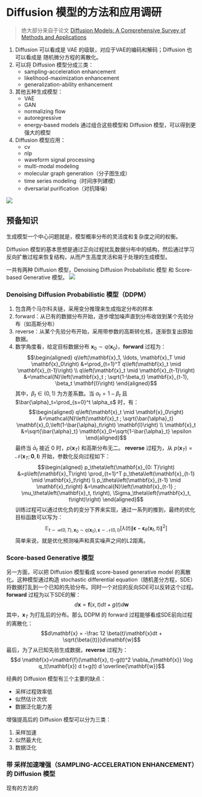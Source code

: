 <!--
 * @Author: error: git config user.name && git config user.email & please set dead value or install git
 * @Date: 2022-09-16 10:31:22
 * @LastEditors: error: git config user.name && git config user.email & please set dead value or install git
 * @LastEditTime: 2022-09-19 09:06:41
 * @FilePath: \2022-09 Diffusion调研\Diffusion Models.md
 * @Description: 这是默认设置,请设置`customMade`, 打开koroFileHeader查看配置 进行设置: https://github.com/OBKoro1/koro1FileHeader/wiki/%E9%85%8D%E7%BD%AE
-->

# Diffusion 模型的方法和应用调研

> 绝大部分来自于论文 [Diffusion Models: A Comprehensive Survey of Methods and Applications](https://paperswithcode.com/paper/diffusion-models-a-comprehensive-survey-of)

1. Diffusion 可以看成是 VAE 的级联，对应于VAE的编码和解码；Diffusion 也可以看成是 随机微分方程的离散化。
2. 可以将 Diffusion 模型分成三类：
    + sampling-acceleration enhancement
    + likelihood-maximization enhancement
    + generalization-ability enhancement 
3. 其他五种生成模型：
    + VAE
    + GAN
    + normalizing flow
    + autoregressive
    + energy-based models
通过组合这些模型和 Diffusion 模型，可以得到更强大的模型
4. Diffusion 模型应用：
    + cv
    + nlp
    + waveform signal processing
    + multi-modal modeling
    + molecular graph generation（分子图生成）
    + time series modeling（时间序列建模）
    + dversarial purification（对抗降噪）

![](overview.png)

## 预备知识
生成模型一个中心问题就是，模型概率分布的灵活度和复杂度之间的权衡。


Diffusion 模型的基本思想是通过正向过程扰乱数据分布中的结构，然后通过学习反向扩散过程来恢复结构，从而产生高度灵活和易于处理的生成模型。

一共有两种 Diffusion 模型，Denoising Diffusion Probabilistic 模型 和 Score-based Generative 模型。
![](2022-09-16-11-24-15.png)

### Denoising Diffusion Probabilistic 模型（DDPM）
1. 包含两个马尔科夫链，采用变分推理来生成指定分布的样本
2. forward：从已有的数据分布开始，逐步增加噪声直到分布收敛到某个先验分布（如高斯分布）
3. reverse：从某个先验分布开始，采用带参数的高斯转化核，逐渐恢复出原始数据。
4. 数学角度看，给定目标数据分布 $\mathbf{x}_0 \sim q\left(\mathbf{x}_0\right)$，**forward** 过程为：
    $$\begin{aligned} q\left(\mathbf{x}_1, \ldots, \mathbf{x}_T \mid \mathbf{x}_0\right) &=\prod_{t=1}^T q\left(\mathbf{x}_t \mid \mathbf{x}_{t-1}\right) \\ q\left(\mathbf{x}_t \mid \mathbf{x}_{t-1}\right) &=\mathcal{N}\left(\mathbf{x}_t ; \sqrt{1-\beta_t} \mathbf{x}_{t-1}, \beta_t \mathbf{I}\right) \end{aligned}$$
其中，$\beta_{t} \in (0,1)$ 为方差系数。当 $\alpha_t=1-\beta_t$ 且 $\bar{\alpha}_t=\prod_{s=0}^t \alpha_s$ 时，有：
    $$\begin{aligned} q\left(\mathbf{x}_t \mid \mathbf{x}_0\right) &=\mathcal{N}\left(\mathbf{x}_t ; \sqrt{\bar{\alpha}_t} \mathbf{x}_0,\left(1-\bar{\alpha}_t\right) \mathbf{I}\right) \\ \mathbf{x}_t &=\sqrt{\bar{\alpha}_t} \mathbf{x}_0+\sqrt{1-\bar{\alpha}_t} \epsilon \end{aligned}$$
最终当 $\bar{\alpha}_t$ 接近 $0$ 时，$p(\mathbf{x}_T)$ 和高斯分布无二。
**reverse** 过程为，从 $p\left(\mathbf{x}_T\right)=\mathcal{N}\left(\mathbf{x}_T ; \mathbf{0}, \mathbf{I}\right)$ 开始，参数化反向过程如下：
    $$\begin{aligned} p_\theta\left(\mathbf{x}_{0: T}\right) &=p\left(\mathbf{x}_T\right) \prod_{t=1}^T p_\theta\left(\mathbf{x}_{t-1} \mid \mathbf{x}_t\right) \\ p_\theta\left(\mathbf{x}_{t-1} \mid \mathbf{x}_t\right) &=\mathcal{N}\left(\mathbf{x}_{t-1} ; \mu_\theta\left(\mathbf{x}_t, t\right), \Sigma_\theta\left(\mathbf{x}_t, t\right)\right) \end{aligned}$$
训练过程可以通过优化负的变分下界来实现，通过一系列的推到，最终的优化目标函数可以写为：
    $$\mathbb{E}_{t \sim \mathcal{U}(0, T), \mathbf{x}_0 \sim q\left(\mathbf{x}_0\right), \boldsymbol{\epsilon} \sim \mathcal{N}(0, \mathrm{I})}\left[\lambda(t)\left\|\boldsymbol{\epsilon}-\boldsymbol{\epsilon}_\theta\left(\mathbf{x}_t, t\right)\right\|^2\right]$$
简单来说，就是优化预测噪声和真实噪声之间的L2距离。

### Score-based Generative 模型 
另一方面，可以把 Diffusion 模型看成 score-based generative model 的离散化。这种模型通过构造 stochastic differential equation（随机差分方程，SDE）将数据打乱到一个已知的先验分布。同时一个对应的反向SDE可以反转这个过程。**forward** 过程为以下SDE的解：
    $$d\mathbf{x} = \mathbf{f}(x,t)dt + g(t)d\mathbf{w}$$
其中，$\mathbf{x}_T$ 为打乱后的分布。那么 DDPM 的 forward 过程能够看成SDE前向过程的离散化：
    $$d\mathbf{x} = -\frac 12 \beta(t)\mathbf{x}dt + \sqrt{\beta{(t)}}d\mathbf{w}$$
最后，为了从已知先验生成数据，**reverse** 过程为：
$$d \mathbf{x}=\mathbf{f}(\mathbf{x}, t)-g(t)^2 \nabla_{\mathbf{x}} \log q_t(\mathbf{x}) d t+g(t) d \overline{\mathbf{w}}$$

经典的 Diffusion 模型有三个主要的缺点：
+ 采样过程效率低
+ 似然估计次优
+ 数据泛化能力差
 
增强提高后的 Diffusion 模型可以分为三类：
1. 采样加速
2. 似然最大化
3. 数据泛化


### 带 采样加速增强（SAMPLING-ACCELERATION ENHANCEMENT）的 Diffusion 模型
现有的方法的